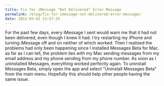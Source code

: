 ```yaml
---
title: Fix for iMessage "Not Delivered" Error Message
permalink: /blog/fix-for-imessage-not-delivered-error-message/
date: 2012-03-01 13:57:35
---
```


For the past few days, every iMessage I sent would warn me that it had not been delivered, even though I knew it had. I try restarting my iPhone and turning iMessage off and on neither of which worked. Then I realised the problems had only been happening since I installed Messages Beta for Mac. as far as I can tell, the problem lies with my Mac sending messages from my email address and my phone sending from my phone number. As soon as I uninstalled Messages, everything worked perfectly again. To uninstall Messages Beta, simply open the app and select "Uninstall Messages Beta" from the main menu. Hopefully this should help other people having the same issue.